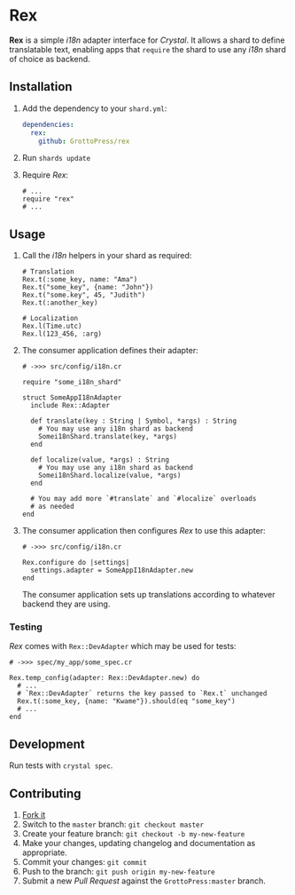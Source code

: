 # Rex

**Rex** is a simple *i18n* adapter interface for *Crystal*. It allows a shard to define translatable text, enabling apps that `require` the shard to use any *i18n* shard of choice as backend.

## Installation

1. Add the dependency to your `shard.yml`:

   ```yaml
   dependencies:
     rex:
       github: GrottoPress/rex
   ```

1. Run `shards update`

1. Require *Rex*:

   ```crystal
   # ...
   require "rex"
   # ...
   ```

## Usage

1. Call the *i18n* helpers in your shard as required:

   ```crystal
   # Translation
   Rex.t(:some_key, name: "Ama")
   Rex.t("some_key", {name: "John"})
   Rex.t("some.key", 45, "Judith")
   Rex.t(:another_key)

   # Localization
   Rex.l(Time.utc)
   Rex.l(123_456, :arg)
   ```

1. The consumer application defines their adapter:

   ```crystal
   # ->>> src/config/i18n.cr

   require "some_i18n_shard"

   struct SomeAppI18nAdapter
     include Rex::Adapter

     def translate(key : String | Symbol, *args) : String
       # You may use any i18n shard as backend
       Somei18nShard.translate(key, *args)
     end

     def localize(value, *args) : String
       # You may use any i18n shard as backend
       Somei18nShard.localize(value, *args)
     end

     # You may add more `#translate` and `#localize` overloads
     # as needed
   end
   ```

1. The consumer application then configures *Rex* to use this adapter:

   ```crystal
   # ->>> src/config/i18n.cr

   Rex.configure do |settings|
     settings.adapter = SomeAppI18nAdapter.new
   end
   ```

   The consumer application sets up translations according to whatever backend they are using.

### Testing

*Rex* comes with `Rex::DevAdapter` which may be used for tests:

```crystal
# ->>> spec/my_app/some_spec.cr

Rex.temp_config(adapter: Rex::DevAdapter.new) do
  # ...
  # `Rex::DevAdapter` returns the key passed to `Rex.t` unchanged
  Rex.t(:some_key, {name: "Kwame"}).should(eq "some_key")
  # ...
end
```

## Development

Run tests with `crystal spec`.

## Contributing

1. [Fork it](https://github.com/GrottoPress/rex/fork)
1. Switch to the `master` branch: `git checkout master`
1. Create your feature branch: `git checkout -b my-new-feature`
1. Make your changes, updating changelog and documentation as appropriate.
1. Commit your changes: `git commit`
1. Push to the branch: `git push origin my-new-feature`
1. Submit a new *Pull Request* against the `GrottoPress:master` branch.
